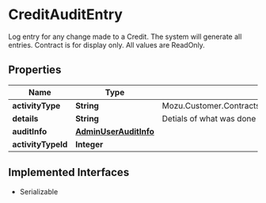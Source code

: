 

# CreditAuditEntry

Log entry for any change made to a Credit.    The system will generate all entries.  Contract is for display only.  All values are ReadOnly.

## Properties

| Name | Type | Description | Notes |
|------------ | ------------- | ------------- | -------------|
|**activityType** | **String** | Mozu.Customer.Contracts.Credit.CreditAuditEntry.CreditAuditActivityType |  [optional] |
|**details** | **String** | Detials of what was done |  [optional] |
|**auditInfo** | [**AdminUserAuditInfo**](AdminUserAuditInfo.md) |  |  [optional] |
|**activityTypeId** | **Integer** |  |  [optional] |


## Implemented Interfaces

* Serializable


